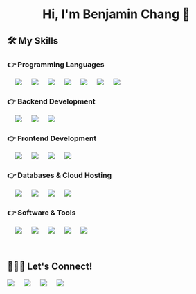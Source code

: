 <h1 align="center">Hi, I'm Benjamin Chang 👋 </h1>

## 🛠️ My Skills

### 👉 Programming Languages

<p align="left">
  &emsp;
  <a href="https://www.python.org" target="_blank" style="text-decoration: none;">
    <img src="https://img.shields.io/badge/-Python-3776AB?style=for-the-badge&logo=python&logoColor=white"></img>
  </a>
  &emsp;
  <a href="https://www.java.com" target="_blank" style="text-decoration: none;">
    <img src="https://img.shields.io/badge/-Java-007396?style=for-the-badge&logo=java&logoColor=white"></img>
  </a>
  &emsp;
  <a href="https://www.w3schools.com/cpp/" target="_blank" style="text-decoration: none;"> 
    <img src="https://img.shields.io/badge/-C++-00599C?style=for-the-badge&logo=c%2B%2B&logoColor=white"></img>
  </a>
  &emsp;
  <a href="https://www.w3.org/html/" target="_blank" style="text-decoration: none;"> 
    <img src="https://img.shields.io/badge/-HTML5-E34F26?style=for-the-badge&logo=html5&logoColor=white"></img>
  </a>
  &emsp;
  <a href="https://www.w3schools.com/css/" target="_blank" style="text-decoration: none;">
    <img src="https://img.shields.io/badge/-CSS3-1572B6?style=for-the-badge&logo=css3&logoColor=white"></img>
  </a>
  &emsp;
  <a href="https://developer.mozilla.org/en-US/docs/Web/JavaScript" target="_blank" style="text-decoration: none;"> 
    <img src="https://img.shields.io/badge/-JavaScript-F7DF1E?style=for-the-badge&logo=javascript&logoColor=black"></img>
  </a>
  &emsp;
  <a href="https://www.cprogramming.com/" target="_blank" style="text-decoration: none;"> 
    <img src="https://img.shields.io/badge/-C-00599C?style=for-the-badge&logo=c&logoColor=white"></img>
  </a>
  &emsp;
</p>

### 👉 Backend Development
<p align="left">
  &emsp;
  <a href="https://nodejs.org/en/" target="_blank" style="text-decoration: none;">
    <img src="https://img.shields.io/badge/-Node.js-339933?style=for-the-badge&logo=Node.js&logoColor=white"></img>
  </a>
  &emsp;
  <a href="https://www.djangoproject.com/" target="_blank" style="text-decoration: none;">
    <img src="https://img.shields.io/badge/-Django-092E20?style=for-the-badge&logo=Django&logoColor=white"></img>
  </a>
  &emsp;
  <a href="https://flask.palletsprojects.com/" target="_blank" style="text-decoration: none;">
    <img src="https://img.shields.io/badge/-Flask-000000?style=for-the-badge&logo=Flask&logoColor=white"></img>
  </a>
  &emsp;
</p>


### 👉 Frontend Development
<p align="left">
  &emsp;
  <!-- Frontend technologies -->
  <a href="https://www.w3.org/html/" target="_blank" style="text-decoration: none;"> 
    <img src="https://img.shields.io/badge/-HTML5-E34F26?style=for-the-badge&logo=html5&logoColor=white"></img>
  </a>   
  &emsp;
  <a href="https://www.w3schools.com/css/" target="_blank" style="text-decoration: none;">
    <img src="https://img.shields.io/badge/-CSS3-1572B6?style=for-the-badge&logo=css3&logoColor=white"></img>
  </a>
  &emsp;
  <a href="https://developer.mozilla.org/en-US/docs/Web/JavaScript" target="_blank" style="text-decoration: none;"> 
    <img src="https://img.shields.io/badge/-JavaScript-F7DF1E?style=for-the-badge&logo=javascript&logoColor=black"></img>
  </a>
  &emsp;
  <a href="https://reactjs.org/" target="_blank" style="text-decoration: none;">
    <img src="https://img.shields.io/badge/-React-61DAFB?style=for-the-badge&logo=react&logoColor=black"></img>
  </a>
  &emsp;
  <!-- Add more frontend technologies as needed -->
</p>


### 👉 Databases & Cloud Hosting
<p align="left">
  &emsp;
  <a href="https://www.mysql.com/" target="_blank" style="text-decoration: none;">
    <img src="https://img.shields.io/badge/-MySQL-4479A1?style=for-the-badge&logo=mysql&logoColor=white"></img>
  </a>
  &emsp;
  <a href="https://firebase.google.com/" target="_blank" style="text-decoration: none;">
    <img src="https://img.shields.io/badge/-Firebase-FFCA28?style=for-the-badge&logo=firebase&logoColor=black"></img>
  </a>
  &emsp;
  <a href="https://azure.microsoft.com/" target="_blank" style="text-decoration: none;">
    <img src="https://img.shields.io/badge/-Azure-0089D6?style=for-the-badge&logo=microsoftazure&logoColor=white"></img>
  </a>
  &emsp;
  <a href="https://www.docker.com/" target="_blank" style="text-decoration: none;">
    <img src="https://img.shields.io/badge/-Docker-2496ED?style=for-the-badge&logo=docker&logoColor=white"></img>
  </a>
  &emsp;
  <!-- Add more database & cloud hosting badges as needed -->
</p>


 ### 👉 Software & Tools
<p align="left">
  &emsp;
  <a href="https://colab.research.google.com/" target="_blank" style="text-decoration: none;">
    <img src="https://img.shields.io/badge/-Colab-F9AB00?style=for-the-badge&logo=google-colab&logoColor=white"></img>
  </a>
  &emsp;
  <a href="https://git-scm.com/" target="_blank" style="text-decoration: none;">
    <img src="https://img.shields.io/badge/-Git-F05032?style=for-the-badge&logo=git&logoColor=white"></img>
  </a>
  &emsp;
  <a href="https://www.linux.org/" target="_blank" style="text-decoration: none;">
    <img src="https://img.shields.io/badge/-Linux-FCC624?style=for-the-badge&logo=linux&logoColor=black"></img>
  </a>
  &emsp;
  <a href="https://code.visualstudio.com/" target="_blank" style="text-decoration: none;">
    <img src="https://img.shields.io/badge/-Visual%20Studio%20Code-007ACC?style=for-the-badge&logo=visual-studio-code&logoColor=white"></img>
  </a>
  &emsp;
  <a href="https://stackoverflow.com/" target="_blank" style="text-decoration: none;">
    <img src="https://img.shields.io/badge/-Stack%20Overflow-FE7A16?style=for-the-badge&logo=stack-overflow&logoColor=white"></img>
  </a>
  &emsp;
  <!-- Add more software and tool badges as needed -->
</p>


</br>

## 🙋🏻‍♂️ Let's Connect!
<p>	
	<a target="_blank" href="https://www.linkedin.com/in/benjaminchang7/" style="text-decoration: none;">
		<img src="https://img.shields.io/badge/-LinkedIn-0077B5?style=for-the-badge&logo=Linkedin&logoColor=white"></img>
	</a>
	&emsp;	
	<a target="_blank" href="mailto:bchang26@jhu.edu" style="text-decoration: none;">
		<img src="https://img.shields.io/badge/-Email-D14836?style=for-the-badge&logo=Gmail&logoColor=white"></img>
	</a>
	&emsp;
	<a target="_blank" href="https://github.com/benchang323" style="text-decoration: none;">
		<img src="https://img.shields.io/badge/-GitHub-181717?style=for-the-badge&logo=GitHub&logoColor=white"></img>
	</a>
	&emsp;	
	<a target="_blank" href="https://benjaminchang.dev/" style="text-decoration: none;">
		<img src="https://img.shields.io/badge/-My%20Website-008080?style=for-the-badge&logo=home&logoColor=white"></img>
	</a>
	&emsp;
</p>

